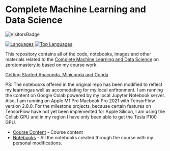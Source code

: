 # Complete Machine Learning and Data Science

![VisitorsBadge](https://visitor-badge-reloaded.herokuapp.com/badge?page_id=Complete_Machine_Learning_and_Data_Science&color=55acb7&style=for-the-badge&logo=Github)    

[![Languages](https://img.shields.io/github/languages/count/Mathews-Tom/Complete_Machine_Learning_and_Data_Science?style=flat-square)](#)
[![Top Languages](https://img.shields.io/github/languages/top/Mathews-Tom/Complete_Machine_Learning_and_Data_Science?style=flat-square)](#)

This repository contains all of the code, notebooks, images and other materials related to the [Complete Machine Learning and Data Science]((https://dbourke.link/ZTMmlcourse)) on zerotomastery.io based on my course work.

[Getting Started Anaconda, Miniconda and Conda](https://whimsical.com/getting-started-anaconda-miniconda-and-conda-BD751gt65nKjAD5i1CNEXU)

PS: The notebooks offered in the original repo has been modified to reflect my learningas well as accomodating for my local enfironment. I am running the content on Google Colab powered by my local Jupyter Notebook server. Also, I am running on Apple M1 Pro Macbook Pro 2021 with TensorFlow version 2.8.0. For the milestone projects, because certain features on TensorFlow have not yet been implemented for Apple Silicon, I am using the Collab GPU and in my region I have only been able to get the Tesla P100 GPU.

- [Course Content](Course_Content) - Course content
- [Notebooks](Notebooks) - All the notebooks created through the course with my personal modifications.